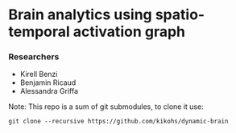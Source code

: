 # Brain analytics using spatio-temporal activation graph

### Researchers

- Kirell Benzi
- Benjamin Ricaud
- Alessandra Griffa

Note: This repo is a sum of git submodules, to clone it use:

    git clone --recursive https://github.com/kikohs/dynamic-brain
